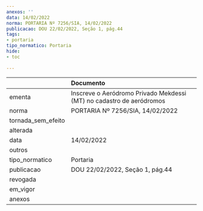 ```yaml
---
anexos: ''
data: 14/02/2022
norma: PORTARIA Nº 7256/SIA, 14/02/2022
publicacao: DOU 22/02/2022, Seção 1, pág.44
tags:
- portaria
tipo_normatico: Portaria
hide: 
- toc 
 
---
```


|                    | Documento                                                            |
|:-------------------|:---------------------------------------------------------------------|
| ementa             | Inscreve o Aeródromo Privado Mekdessi (MT) no cadastro de aeródromos |
| norma              | PORTARIA Nº 7256/SIA, 14/02/2022                                     |
| tornada_sem_efeito |                                                                      |
| alterada           |                                                                      |
| data               | 14/02/2022                                                           |
| outros             |                                                                      |
| tipo_normatico     | Portaria                                                             |
| publicacao         | DOU 22/02/2022, Seção 1, pág.44                                      |
| revogada           |                                                                      |
| em_vigor           |                                                                      |
| anexos             |                                                                      |